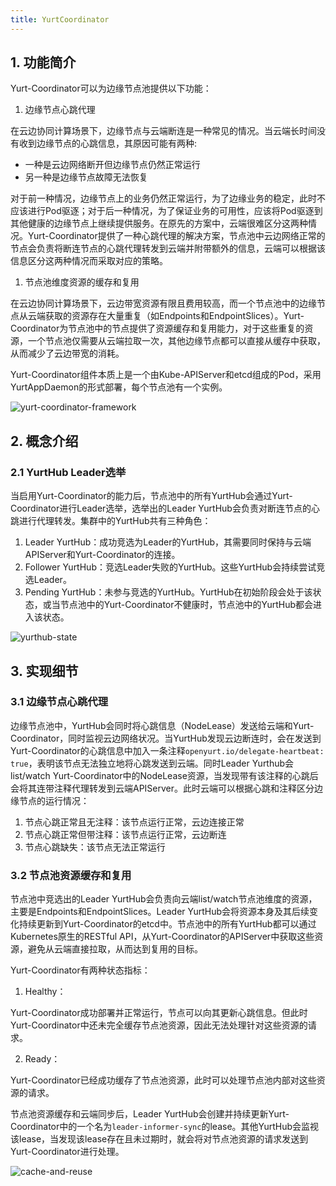 ```yaml
---
title: YurtCoordinator
---
```


## 1. 功能简介

Yurt-Coordinator可以为边缘节点池提供以下功能：

1. 边缘节点心跳代理

在云边协同计算场景下，边缘节点与云端断连是一种常见的情况。当云端长时间没有收到边缘节点的心跳信息，其原因可能有两种:

- 一种是云边网络断开但边缘节点仍然正常运行
- 另一种是边缘节点故障无法恢复

对于前一种情况，边缘节点上的业务仍然正常运行，为了边缘业务的稳定，此时不应该进行Pod驱逐；对于后一种情况，为了保证业务的可用性，应该将Pod驱逐到其他健康的边缘节点上继续提供服务。在原先的方案中，云端很难区分这两种情况。Yurt-Coordinator提供了一种心跳代理的解决方案，节点池中云边网络正常的节点会负责将断连节点的心跳代理转发到云端并附带额外的信息，云端可以根据该信息区分这两种情况而采取对应的策略。

1. 节点池维度资源的缓存和复用

在云边协同计算场景下，云边带宽资源有限且费用较高，而一个节点池中的边缘节点从云端获取的资源存在大量重复（如Endpoints和EndpointSlices）。Yurt-Coordinator为节点池中的节点提供了资源缓存和复用能力，对于这些重复的资源，一个节点池仅需要从云端拉取一次，其他边缘节点都可以直接从缓存中获取，从而减少了云边带宽的消耗。

Yurt-Coordinator组件本质上是一个由Kube-APIServer和etcd组成的Pod，采用YurtAppDaemon的形式部署，每个节点池有一个实例。

![yurt-coordinator-framework](../../../../../static/img/docs/core-concepts/yurt-coordinator-framework.jpg)

## 2. 概念介绍

### 2.1 YurtHub Leader选举

当启用Yurt-Coordinator的能力后，节点池中的所有YurtHub会通过Yurt-Coordinator进行Leader选举，选举出的Leader YurtHub会负责对断连节点的心跳进行代理转发。集群中的YurtHub共有三种角色：

1. Leader YurtHub：成功竞选为Leader的YurtHub，其需要同时保持与云端APIServer和Yurt-Coordinator的连接。
2. Follower YurtHub：竞选Leader失败的YurtHub。这些YurtHub会持续尝试竞选Leader。
3. Pending YurtHub：未参与竞选的YurtHub。YurtHub在初始阶段会处于该状态，或当节点池中的Yurt-Coordinator不健康时，节点池中的YurtHub都会进入该状态。

![yurthub-state](../../../../../static/img/docs/core-concepts/yurthub-state.png)

## 3. 实现细节

### 3.1 边缘节点心跳代理

边缘节点池中，YurtHub会同时将心跳信息（NodeLease）发送给云端和Yurt-Coordinator，同时监视云边网络状况。当YurtHub发现云边断连时，会在发送到Yurt-Coordinator的心跳信息中加入一条注释`openyurt.io/delegate-heartbeat: true`，表明该节点无法独立地将心跳发送到云端。同时Leader Yurthub会list/watch Yurt-Coordinator中的NodeLease资源，当发现带有该注释的心跳后会将其连带注释代理转发到云端APIServer。此时云端可以根据心跳和注释区分边缘节点的运行情况：

1. 节点心跳正常且无注释：该节点运行正常，云边连接正常
2. 节点心跳正常但带注释：该节点运行正常，云边断连
3. 节点心跳缺失：该节点无法正常运行

### 3.2 节点池资源缓存和复用

节点池中竞选出的Leader YurtHub会负责向云端list/watch节点池维度的资源，主要是Endpoints和EndpointSlices。Leader YurtHub会将资源本身及其后续变化持续更新到Yurt-Coordinator的etcd中。节点池中的所有YurtHub都可以通过Kubernetes原生的RESTful API，从Yurt-Coordinator的APIServer中获取这些资源，避免从云端直接拉取，从而达到复用的目标。

Yurt-Coordinator有两种状态指标：

1. Healthy：

Yurt-Coordinator成功部署并正常运行，节点可以向其更新心跳信息。但此时Yurt-Coordinator中还未完全缓存节点池资源，因此无法处理针对这些资源的请求。

2. Ready：

Yurt-Coordinator已经成功缓存了节点池资源，此时可以处理节点池内部对这些资源的请求。

节点池资源缓存和云端同步后，Leader YurtHub会创建并持续更新Yurt-Coordinator中的一个名为`leader-informer-sync`的lease。其他YurtHub会监视该lease，当发现该lease存在且未过期时，就会将对节点池资源的请求发送到Yurt-Coordinator进行处理。

![cache-and-reuse](../../../../../static/img/docs/core-concepts/yurt-coordinator-cache-and-reuse.jpg)